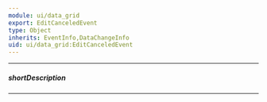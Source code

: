 ```yaml
---
module: ui/data_grid
export: EditCanceledEvent
type: Object
inherits: EventInfo,DataChangeInfo
uid: ui/data_grid:EditCanceledEvent
---
```

---
##### shortDescription
<!-- Description goes here -->

---
<!-- Description goes here -->